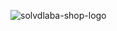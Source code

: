 ![solvdlaba-shop-logo](https://user-images.githubusercontent.com/48656131/210275880-ee274336-36bf-4f3f-83a8-ee6c5204ef12.png)
